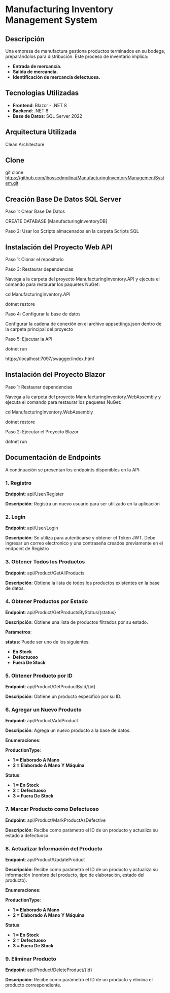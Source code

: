 # Manufacturing Inventory Management System

## Descripción

Una empresa de manufactura gestiona productos terminados en su bodega, preparándolos para distribución. Este proceso de inventario implica:


- **Entrada de mercancía.**
- **Salida de mercancía.**
- **Identificación de mercancía defectuosa.**

## Tecnologías Utilizadas

- **Frontend**: Blazor - .NET 8
- **Backend**: .NET 8
- **Base de Datos**: SQL Server 2022

## Arquitectura Utilizada

Clean Architecture

## Clone

git clone https://github.com/jhossedmolina/ManufacturingInventoryManagementSystem.git

## Creación Base De Datos SQL Server

Paso 1: Crear Base De Datos


CREATE DATABASE [ManufacturingInventoryDB]


Paso 2: Usar los Scripts almacenados en la carpeta Scripts SQL

## Instalación del Proyecto Web API

Paso 1: Clonar el repositorio


Paso 3: Restaurar dependencias


Navega a la carpeta del proyecto ManufacturingInventory.API y ejecuta el comando para restaurar los paquetes NuGet:



cd ManufacturingInventory.API


dotnet restore


Paso 4: Configurar la base de datos


Configurar la cadena de conexión en el archivo appsettings.json dentro de la carpeta principal del proyecto


Paso 5: Ejecutar la API 


dotnet run

https://localhost:7097/swagger/index.html

## Instalación del Proyecto Blazor

Paso 1: Restaurar dependencias


Navega a la carpeta del proyecto ManufacturingInventory.WebAssembly y ejecuta el comando para restaurar los paquetes NuGet:


cd ManufacturingInventory.WebAssembly


dotnet restore

Paso 2: Ejecutar el Proyecto Blazor


dotnet run

## Documentación de Endpoints

A continuación se presentan los endpoints disponibles en la API:

### 1. Registro

**Endpoint**: api/User/Register


**Descripción**: Registra un nuevo usuario para ser utilizado en la aplicación

### 2. Login

**Endpoint**: api/User/Login


**Descripción**: Se utiliza para autenticarse y obtener el Token JWT. Debe ingresar un correo electronico y una contraseña creados previamente en el endpoint de Registro

### 3. Obtener Todos los Productos

**Endpoint**: api/Product/GetAllProducts


**Descripción**: Obtiene la lista de todos los productos existentes en la base de datos.

### 4. Obtener Productos por Estado

**Endpoint**: api/Product/GetProductsByStatus/{status}


**Descripción**: Obtiene una lista de productos filtrados por su estado.


**Parámetros**:


**status**: Puede ser uno de los siguientes:


- **En Stock**
- **Defectuoso**
- **Fuera De Stock**

### 5. Obtener Producto por ID

**Endpoint**: api/Product/GetProductById/{id}


**Descripción**: Obtiene un producto específico por su ID.

### 6. Agregar un Nuevo Producto

**Endpoint**: api/Product/AddProduct


**Descripción**: Agrega un nuevo producto a la base de datos.

**Enumeraciones**:


**ProductionType**:


- **1 = Elaborado A Mano**
- **2 = Elaborado A Mano Y Máquina**


**Status**:


- **1 = En Stock**
- **2 = Defectuoso**
- **3 = Fuera De Stock**

### 7. Marcar Producto como Defectuoso

**Endpoint**: api/Product/MarkProductAsDefective


**Descripción**: Recibe como parámetro el ID de un producto y actualiza su estado a defectuoso.

### 8. Actualizar Información del Producto

**Endpoint**: api/Product/UpdateProduct


**Descripción**: Recibe como parámetro el ID de un producto y actualiza su información (nombre del producto, tipo de elaboración, estado del producto).


**Enumeraciones**:


**ProductionType**:


- **1 = Elaborado A Mano**
- **2 = Elaborado A Mano Y Máquina**


**Status**:


- **1 = En Stock**
- **2 = Defectuoso**
- **3 = Fuera De Stock**

### 9. Eliminar Producto

**Endpoint**: api/Product/DeleteProduct/{id}


**Descripción**: Recibe como parámetro el ID de un producto y elimina el producto correspondiente.